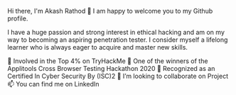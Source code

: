 
Hi there, I'm Akash Rathod 👋
I am happy to welcome you to my Github profile.

I have a huge passion and strong interest in ethical hacking and am on my way to becoming an aspiring penetration tester. I consider myself a lifelong learner who is always eager to acquire and master new skills.

💯 Involved in the Top 4% on TryHackMe
📣 One of the winners of the Applitools Cross Browser Testing Hackathon 2020
📘 Recognized as an Certified In Cyber Security By (ISC)2
💞️ I’m looking to collaborate on Project
📫 You can find me on LinkedIn
